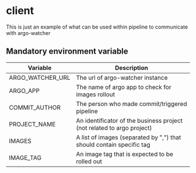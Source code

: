 # client

This is just an example of what can be used within pipeline to communicate with argo-watcher

## Mandatory environment variable

| Variable | Description |
|---|---|
| ARGO_WATCHER_URL | The url of argo-watcher instance |
| ARGO_APP | The name of argo app to check for images rollout |
| COMMIT_AUTHOR | The person who made commit/triggered pipeline |
| PROJECT_NAME | An identificator of the business project (not related to argo project) |
| IMAGES | A list of images (separated by ",") that should contain specific tag |
| IMAGE_TAG | An image tag that is expected to be rolled out |
